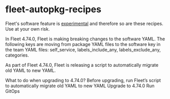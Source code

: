 # fleet-autopkg-recipes

Fleet's software feature is [experimental](https://fleetdm.com/docs/configuration/yaml-files#software) and therefore so are these recipes. Use at your own risk.

In Fleet 4.74.0, Fleet is making breaking changes to the software YAML. The following keys are moving from package YAML files to the software key in the team YAML files: self_service, labels_include_any, labels_exclude_any, categories.

As part of Fleet 4.74.0, Fleet is releasing a script to automatically migrate old YAML to new YAML.

What to do when upgrading to 4.74.0?
Before upgrading, run Fleet’s script to automatically migrate old YAML to new YAML
Upgrade to 4.74.0
Run GitOps
